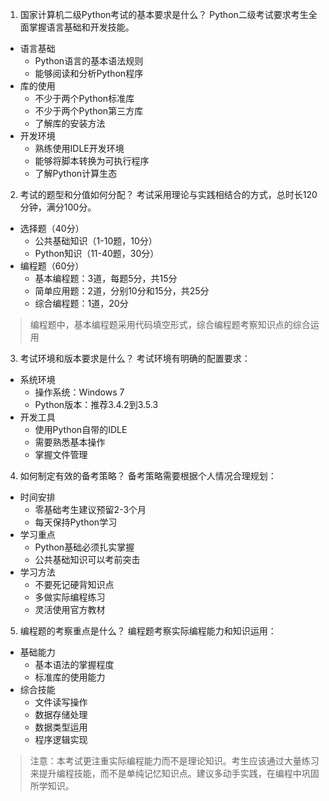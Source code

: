 1. 国家计算机二级Python考试的基本要求是什么？
Python二级考试要求考生全面掌握语言基础和开发技能。
- 语言基础
    - Python语言的基本语法规则
    - 能够阅读和分析Python程序
- 库的使用
    - 不少于两个Python标准库
    - 不少于两个Python第三方库
    - 了解库的安装方法
- 开发环境
    - 熟练使用IDLE开发环境
    - 能够将脚本转换为可执行程序
    - 了解Python计算生态

2. 考试的题型和分值如何分配？
考试采用理论与实践相结合的方式，总时长120分钟，满分100分。
- 选择题（40分）
    - 公共基础知识（1-10题，10分）
    - Python知识（11-40题，30分）
- 编程题（60分）
    - 基本编程题：3道，每题5分，共15分
    - 简单应用题：2道，分别10分和15分，共25分
    - 综合编程题：1道，20分

> 编程题中，基本编程题采用代码填空形式，综合编程题考察知识点的综合运用

3. 考试环境和版本要求是什么？
考试环境有明确的配置要求：
- 系统环境
    - 操作系统：Windows 7
    - Python版本：推荐3.4.2到3.5.3
- 开发工具
    - 使用Python自带的IDLE
    - 需要熟悉基本操作
    - 掌握文件管理

4. 如何制定有效的备考策略？
备考策略需要根据个人情况合理规划：
- 时间安排
    - 零基础考生建议预留2-3个月
    - 每天保持Python学习
- 学习重点
    - Python基础必须扎实掌握
    - 公共基础知识可以考前突击
- 学习方法
    - 不要死记硬背知识点
    - 多做实际编程练习
    - 灵活使用官方教材

5. 编程题的考察重点是什么？
编程题考察实际编程能力和知识运用：
- 基础能力
    - 基本语法的掌握程度
    - 标准库的使用能力
- 综合技能
    - 文件读写操作
    - 数据存储处理
    - 数据类型运用
    - 程序逻辑实现

> 注意：本考试更注重实际编程能力而不是理论知识。考生应该通过大量练习来提升编程技能，而不是单纯记忆知识点。建议多动手实践，在编程中巩固所学知识。